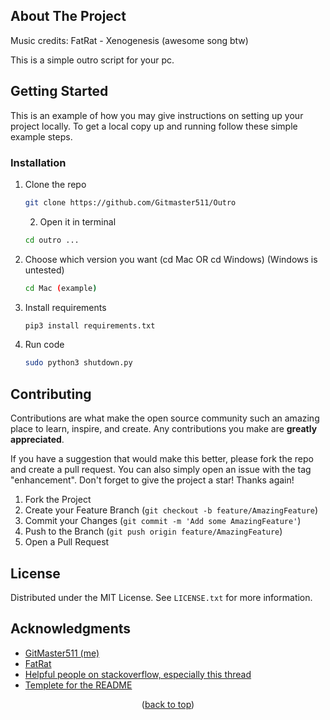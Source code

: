 <!-- ABOUT THE PROJECT -->
## About The Project

Music credits: FatRat -  Xenogenesis  (awesome song btw)

This is a simple outro script for your pc. 



<!-- GETTING STARTED -->
## Getting Started

This is an example of how you may give instructions on setting up your project locally.
To get a local copy up and running follow these simple example steps.

### Installation

1. Clone the repo
   ```sh
   git clone https://github.com/Gitmaster511/Outro
   ```
   2. Open it in terminal
   ```sh
   cd outro ...
   ```
3. Choose which version you want (cd Mac OR cd Windows) (Windows is untested)
   ```sh
   cd Mac (example)
   ```
4. Install requirements
   ```sh
   pip3 install requirements.txt
   ```
5. Run code 
   ```sh
   sudo python3 shutdown.py
   ```



<!-- CONTRIBUTING -->
## Contributing

Contributions are what make the open source community such an amazing place to learn, inspire, and create. Any contributions you make are **greatly appreciated**.

If you have a suggestion that would make this better, please fork the repo and create a pull request. You can also simply open an issue with the tag "enhancement".
Don't forget to give the project a star! Thanks again!

1. Fork the Project
2. Create your Feature Branch (`git checkout -b feature/AmazingFeature`)
3. Commit your Changes (`git commit -m 'Add some AmazingFeature'`)
4. Push to the Branch (`git push origin feature/AmazingFeature`)
5. Open a Pull Request




<!-- LICENSE -->
## License

Distributed under the MIT License. See `LICENSE.txt` for more information.

<!-- ACKNOWLEDGMENTS -->
## Acknowledgments

* [GitMaster511 (me)](https://github.com/Gitmaster511)
* [FatRat](https://www.youtube.com/channel/UCa_UMppcMsHIzb5LDx1u9zQ)
* [Helpful people on stackoverflow, especially this thread](https://stackoverflow.com/questions/28438247/computer-shut-off-python-3-4)
* [Templete for the README](https://github.com/othneildrew/Best-README-Template)

<p align="middle">(<a href="#readme-top">back to top</a>)</p>


